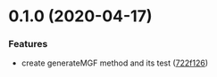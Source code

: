 # 0.1.0 (2020-04-17)


### Features

* create generateMGF method and its test ([722f126](https://github.com/cheminfo/mgf-generator/commit/722f126a50601133cf0ab4ec3a480d35be32fb2a))



